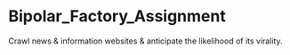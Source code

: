 # Bipolar_Factory_Assignment
Crawl news &amp; information websites &amp; anticipate the likelihood of its virality. 
